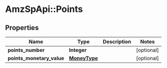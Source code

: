 # AmzSpApi::Points

## Properties
Name | Type | Description | Notes
------------ | ------------- | ------------- | -------------
**points_number** | **Integer** |  | [optional] 
**points_monetary_value** | [**MoneyType**](MoneyType.md) |  | [optional] 

